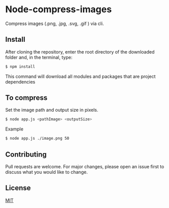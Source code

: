 # Node-compress-images

Compress images (.png, .jpg, .svg, .gif ) via cli.

## Install 

After cloning the repository, enter the root directory of the downloaded folder and, in the terminal, type:


```bash
$ npm install
```
This command will download all modules and packages that are project dependencies

## To compress

Set the image path and output size in pixels.

```bash
$ node app.js <pathImage> <outputSize>
```
Example 

```bash
$ node app.js ./image.png 50
```

## Contributing
Pull requests are welcome. For major changes, please open an issue first to discuss what you would like to change.

## License
[MIT](https://choosealicense.com/licenses/mit/)
